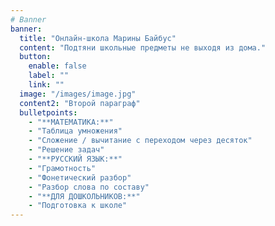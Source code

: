 ```yaml
---
# Banner
banner:
  title: "Онлайн-школа Марины Байбус"
  content: "Подтяни школьные предметы не выходя из дома."
  button:
    enable: false
    label: ""
    link: ""
  image: "/images/image.jpg"
  content2: "Второй параграф"
  bulletpoints:
    - "**МАТЕМАТИКА:**"
    - "Таблица умножения"
    - "Сложение / вычитание с переходом через десяток"
    - "Решение задач"
    - "**РУССКИЙ ЯЗЫК:**"
    - "Грамотность"
    - "Фонетический разбор"
    - "Разбор слова по составу"
    - "**ДЛЯ ДОШКОЛЬНИКОВ:**"
    - "Подготовка к школе"
---
```

